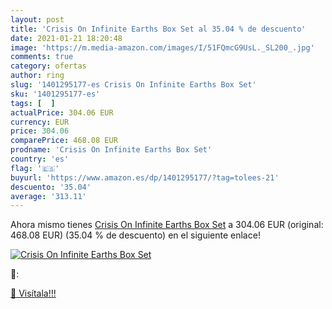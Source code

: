 ```yaml
---
layout: post
title: 'Crisis On Infinite Earths Box Set al 35.04 % de descuento'
date: 2021-01-21 18:20:48
image: 'https://m.media-amazon.com/images/I/51FQmcG9UsL._SL200_.jpg'
comments: true
category: ofertas
author: ring
slug: '1401295177-es Crisis On Infinite Earths Box Set'
sku: '1401295177-es'
tags: [  ]
actualPrice: 304.06 EUR
currency: EUR
price: 304.06
comparePrice: 468.08 EUR
prodname: 'Crisis On Infinite Earths Box Set'
country: 'es'
flag: '🇪🇸'
buyurl: 'https://www.amazon.es/dp/1401295177/?tag=tolees-21'
descuento: '35.04'
average: '313.11'
---
```


Ahora mismo tienes [Crisis On Infinite Earths Box Set](https://www.amazon.es/dp/1401295177/?tag=tolees-21) a 304.06 EUR (original: 468.08 EUR) (35.04 %  de descuento) en el siguiente enlace!

[![Crisis On Infinite Earths Box Set](https://m.media-amazon.com/images/I/51FQmcG9UsL._SL200_.jpg)](https://www.amazon.es/dp/1401295177/?tag=tolees-21)

🔎:


[🛒 Visítala!!!](https://www.amazon.es/dp/1401295177/?tag=tolees-21)
